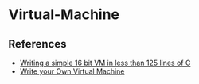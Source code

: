 # Virtual-Machine

## References

- [Writing a simple 16 bit VM in less than 125 lines of C](https://www.andreinc.net/2021/12/01/writing-a-simple-vm-in-less-than-125-lines-of-c/)
- [Write your Own Virtual Machine](https://justinmeiners.github.io/lc3-vm/)
